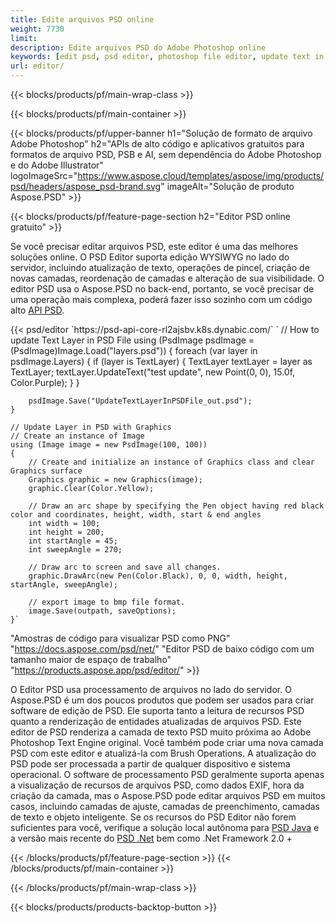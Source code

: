 ```yaml
---
title: Edite arquivos PSD online
weight: 7730
limit: 
description: Edite arquivos PSD do Adobe Photoshop online
keywords: [edit psd, psd editor, photoshop file editor, update text in psd, update psd]
url: editor/
---
```


{{< blocks/products/pf/main-wrap-class >}}


{{< blocks/products/pf/main-container >}}

{{< blocks/products/pf/upper-banner h1="Solução de formato de arquivo Adobe Photoshop" h2="APIs de alto código e aplicativos gratuitos para formatos de arquivo PSD, PSB e AI, sem dependência do Adobe Photoshop e do Adobe Illustrator" logoImageSrc="https://www.aspose.cloud/templates/aspose/img/products/psd/headers/aspose_psd-brand.svg" imageAlt="Solução de produto Aspose.PSD" >}}

{{< blocks/products/pf/feature-page-section h2="Editor PSD online gratuito" >}}
<p>Se você precisar editar arquivos PSD, este editor é uma das melhores soluções online. O PSD Editor suporta edição WYSIWYG no lado do servidor, incluindo atualização de texto, operações de pincel, criação de novas camadas, reordenação de camadas e alteração de sua visibilidade. O editor PSD usa o Aspose.PSD no back-end, portanto, se você precisar de uma operação mais complexa, poderá fazer isso sozinho com um código alto <a href="/psd/{{< lang-code >}}">API PSD</a>.</p>
{{< psd/editor `https://psd-api-core-rl2ajsbv.k8s.dynabic.com/` 
`	// How to update Text Layer in PSD File
	using (PsdImage psdImage = (PsdImage)Image.Load("layers.psd"))
  	{
		foreach (var layer in psdImage.Layers)
		{
			if (layer is TextLayer)
			{
				TextLayer textLayer = layer as TextLayer;
				textLayer.UpdateText("test update", new Point(0, 0), 15.0f, Color.Purple);
			}
		}

		psdImage.Save("UpdateTextLayerInPSDFile_out.psd");
	}
	
	// Update Layer in PSD with Graphics
	// Create an instance of Image
	using (Image image = new PsdImage(100, 100))
	{
		// Create and initialize an instance of Graphics class and clear Graphics surface
		Graphics graphic = new Graphics(image);
		graphic.Clear(Color.Yellow);

		// Draw an arc shape by specifying the Pen object having red black color and coordinates, height, width, start & end angles                 
		int width = 100;
		int height = 200;
		int startAngle = 45;
		int sweepAngle = 270;

		// Draw arc to screen and save all changes.
		graphic.DrawArc(new Pen(Color.Black), 0, 0, width, height, startAngle, sweepAngle);

		// export image to bmp file format.
		image.Save(outpath, saveOptions);
	}` 
"Amostras de código para visualizar PSD como PNG"  "https://docs.aspose.com/psd/net/" 
"Editor PSD de baixo código com um tamanho maior de espaço de trabalho" "https://products.aspose.app/psd/editor/" >}}
<p>O Editor PSD usa processamento de arquivos no lado do servidor. O Aspose.PSD é um dos poucos produtos que podem ser usados para criar software de edição de PSD. Ele suporta tanto a leitura de recursos PSD quanto a renderização de entidades atualizadas de arquivos PSD. Este editor de PSD renderiza a camada de texto PSD muito próxima ao Adobe Photoshop Text Engine original. Você também pode criar uma nova camada PSD com este editor e atualizá-la com Brush Operations. A atualização do PSD pode ser processada a partir de qualquer dispositivo e sistema operacional. O software de processamento PSD geralmente suporta apenas a visualização de recursos de arquivos PSD, como dados EXIF, hora da criação da camada, mas o Aspose.PSD pode editar arquivos PSD em muitos casos, incluindo camadas de ajuste, camadas de preenchimento, camadas de texto e objeto inteligente. Se os recursos do PSD Editor não forem suficientes para você, verifique a solução local autônoma para <a href="/psd/{{< lang-code >}}java">PSD Java</a> e a versão mais recente do <a href="/psd/{{< lang-code >}}net">PSD .Net</a> bem como .Net Framework 2.0 +</p>

{{< /blocks/products/pf/feature-page-section >}}
{{< /blocks/products/pf/main-container >}}


{{< /blocks/products/pf/main-wrap-class >}}

{{< blocks/products/products-backtop-button >}}
